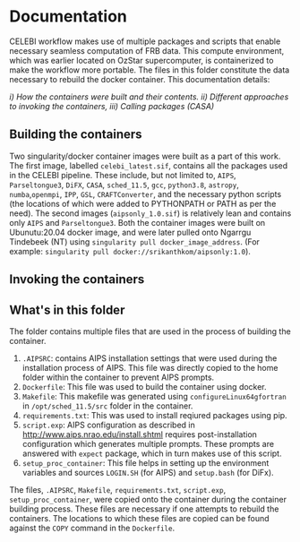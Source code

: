 # Documentation

CELEBI workflow makes use of multiple packages and scripts that enable necessary seamless computation of FRB data. This compute environment, which was earlier located on OzStar supercomputer, is containerized to make the workflow more portable. The files in this folder constitute the data necessary to rebuild the docker container. This documentation details: 

_i) How the containers were built and their contents. 
ii) Different approaches to invoking the containers, 
iii) Calling packages (CASA)_

## Building the containers

Two singularity/docker container images were built as a part of this work. The first image, labelled `celebi_latest.sif`, contains all the packages used in the CELEBI pipeline. These include, but not limited to, `AIPS`, `Parseltongue3`, `DiFX`, `CASA`, `sched_11.5`, `gcc`, `python3.8`, `astropy`, `numba`,`openmpi`, `IPP`, `GSL`, `CRAFTConverter`, and the necessary python scripts (the locations of which were added to PYTHONPATH or PATH as per the need). The second images (`aipsonly_1.0.sif`) is relatively lean and contains only `AIPS` and `Parseltongue3`. Both the container images were built on Ubunutu:20.04 docker image, and were later pulled onto Ngarrgu Tindebeek (NT) using `singularity pull docker_image_address`. (For example: `singularity pull docker://srikanthkom/aipsonly:1.0`). 

## Invoking the containers



## What's in this folder

The folder contains multiple files that are used in the process of building the container. 

1. `.AIPSRC`: contains AIPS installation settings that were used during the installation process of AIPS. This file was directly copied to the home folder within the container to prevent AIPS prompts.
2. `Dockerfile`: This file was used to build the container using docker.
3. `Makefile`: This makefile was generated using `configureLinux64gfortran` in `/opt/sched_11.5/src` folder in the container.
4. `requirements.txt`: This was used to install reqiured packages using pip. 
5. `script.exp`: AIPS configuration as described in http://www.aips.nrao.edu/install.shtml requires post-installation configuration which generates multiple prompts. These prompts are answered with `expect` package, which in turn makes use of this script.
6. `setup_proc_container`: This file helps in setting up the environment variables and sources `LOGIN.SH` (for AIPS) and `setup.bash` (for DiFx). 

The files, `.AIPSRC`, `Makefile`, `requirements.txt`, `script.exp`, `setup_proc_container`, were copied onto the container during the container building process. These files are necessary if one attempts to rebuild the containers. The locations to which these files are copied can be found against the `COPY` command in the `Dockerfile`. 

